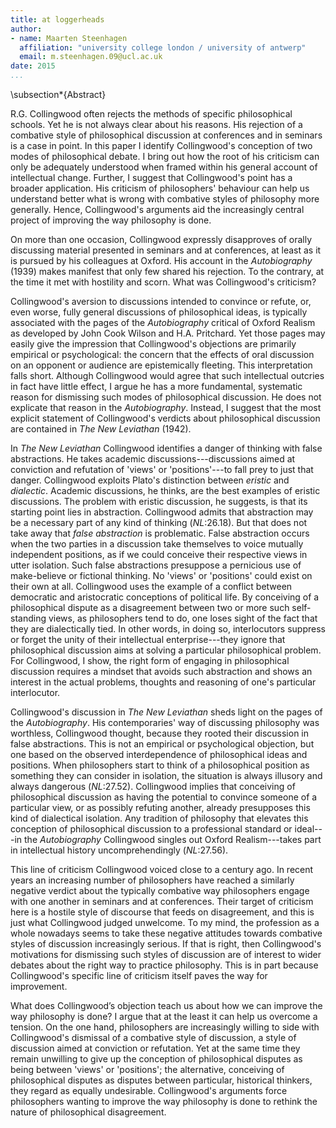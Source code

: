 ```yaml
---
title: at loggerheads
author:
- name: Maarten Steenhagen
  affiliation: "university college london / university of antwerp"
  email: m.steenhagen.09@ucl.ac.uk
date: 2015
...
```


\subsection*{Abstract}

R.G. Collingwood often rejects the methods of specific philosophical schools. Yet he is not always clear about his reasons. His rejection of a combative style of philosophical discussion at conferences and in seminars is a case in point. In this paper I identify Collingwood's conception of two modes of philosophical debate. I bring out how the root of his criticism can only be adequately understood when framed within his general account of intellectual change. Further, I suggest that Collingwood's point has a broader application. His criticism of philosophers' behaviour can help us understand better what is wrong with combative styles of philosophy more generally. Hence, Collingwood's arguments aid the increasingly central project of improving the way philosophy is done.

On more than one occasion, Collingwood expressly disapproves of orally discussing material presented in seminars and at conferences, at least as it is pursued by his colleagues at Oxford. His account in the _Autobiography_ (1939) makes manifest that only few shared his rejection. To the contrary, at the time it met with hostility and scorn. What was Collingwood's criticism?

Collingwood's aversion to discussions intended to convince or refute, or, even worse, fully general discussions of philosophical ideas, is typically associated with the pages of the _Autobiography_ critical of Oxford Realism as developed by John Cook Wilson and H.A. Pritchard. Yet those pages may easily give the impression that Collingwood's objections are primarily empirical or psychological: the concern that the effects of oral discussion on an opponent or audience are epistemically fleeting. This interpretation falls short. Although Collingwood would agree that such intellectual outcries in fact have little effect, I argue he has a more fundamental, systematic reason for dismissing such modes of philosophical discussion. He does not explicate that reason in the _Autobiography_. Instead, I suggest that the most explicit statement of Collingwood's verdicts about philosophical discussion are contained in _The New Leviathan_ (1942).

In _The New Leviathan_ Collingwood identifies a danger of thinking with false abstractions. He takes academic discussions---discussions aimed at conviction and refutation of 'views' or 'positions'---to fall prey to just that danger. Collingwood exploits Plato's distinction between _eristic_ and _dialectic_. Academic discussions, he thinks, are the best examples of eristic discussions. The problem with eristic discussion, he suggests, is that its starting point lies in abstraction. Collingwood admits that abstraction may be a necessary part of any kind of thinking (_NL_:26.18). But that does not take away that _false abstraction_ is problematic. False abstraction occurs when the two parties in a discussion take themselves to voice mutually independent positions, as if we could conceive their respective views in utter isolation. Such false abstractions presuppose a pernicious use of make-believe or fictional thinking. No 'views' or 'positions' could exist on their own at all. Collingwood uses the example of a conflict between democratic and aristocratic conceptions of political life. By conceiving of a philosophical dispute as a disagreement between two or more such self-standing views, as philosophers tend to do, one loses sight of the fact that they are dialectically tied. In other words, in doing so, interlocutors suppress or forget the unity of their intellectual enterprise---they ignore that philosophical discussion aims at solving a particular philosophical problem. For Collingwood, I show, the right form of engaging in philosophical discussion requires a mindset that avoids such abstraction and shows an interest in the actual problems, thoughts and reasoning of one's particular interlocutor.

Collingwood's discussion in _The New Leviathan_ sheds light on the pages of the _Autobiography_. His contemporaries' way of discussing philosophy was worthless, Collingwood thought, because they rooted their discussion in false abstractions. This is not an empirical or psychological objection, but one based on the observed interdependence of philosophical ideas and positions. When philosophers start to think of a philosophical position as something they can consider in isolation, the situation is always illusory and always dangerous (_NL_:27.52). Collingwood implies that conceiving of philosophical discussion as having the potential to convince someone of a particular view, or as possibly refuting another, already presupposes this kind of dialectical isolation. Any tradition of philosophy that elevates this conception of philosophical discussion to a professional standard or ideal---in the _Autobiography_ Collingwood singles out Oxford Realism---takes part in intellectual history uncomprehendingly (_NL_:27.56).

This line of criticism Collingwood voiced close to a century ago. In recent years an increasing number of philosophers have reached a similarly negative verdict about the typically combative way philosophers engage with one another in seminars and at conferences. Their target of criticism here is a hostile style of discourse that feeds on disagreement, and this is just what Collingwood judged unwelcome. To my mind, the profession as a whole nowadays seems to take these negative attitudes towards combative styles of discussion  increasingly serious. If that is right, then Collingwood's motivations for dismissing such styles of discussion are of interest to wider debates about the right way to practice philosophy. This is in part because Collingwood's specific line of criticism itself paves the way for improvement.

What does Collingwood’s objection teach us about how we can improve the way philosophy is done? I argue that at the least it can help us overcome a tension. On the one hand, philosophers are increasingly willing to side with Collingwood's dismissal of a combative style of discussion, a style of discussion aimed at conviction or refutation. Yet at the same time they remain unwilling to give up the conception of philosophical disputes as being between 'views' or 'positions'; the alternative, conceiving of philosophical disputes as disputes between particular, historical thinkers, they regard as equally undesirable. Collingwood's arguments force philosophers wanting to improve the way philosophy is done to rethink the nature of philosophical disagreement.
